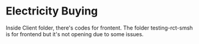 # Electricity Buying
Inside Client folder, there's codes for frontent. The folder testing-rct-smsh is for frontend but it's not opening due to some issues.
